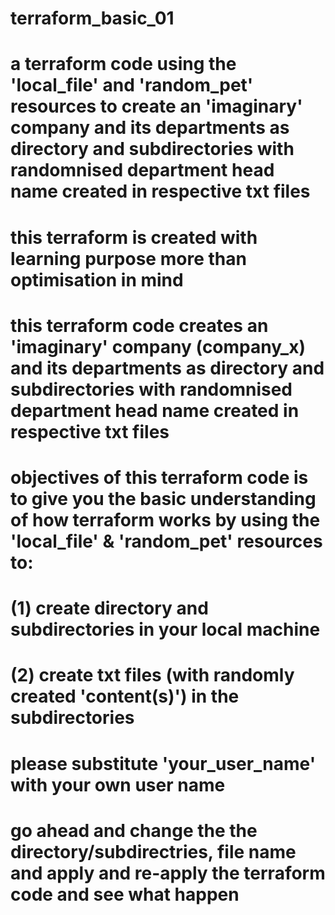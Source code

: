 # terraform_basic_01
# a terraform code using the 'local_file' and 'random_pet' resources to create an 'imaginary' company and its departments as directory and subdirectories with randomnised department head name created in respective txt files
# this terraform is created with learning purpose more than optimisation in mind
# this terraform code creates an 'imaginary' company (company_x) and its departments as directory and subdirectories with randomnised department head name created in respective txt files
# objectives of this terraform code is to give you the basic understanding of how terraform works by using the 'local_file' & 'random_pet' resources to:
# (1) create directory and subdirectories in your local machine
# (2) create txt files (with randomly created 'content(s)') in the subdirectories
# please substitute 'your_user_name' with your own user name
# go ahead and change the the directory/subdirectries, file name and apply and re-apply the terraform code and see what happen
